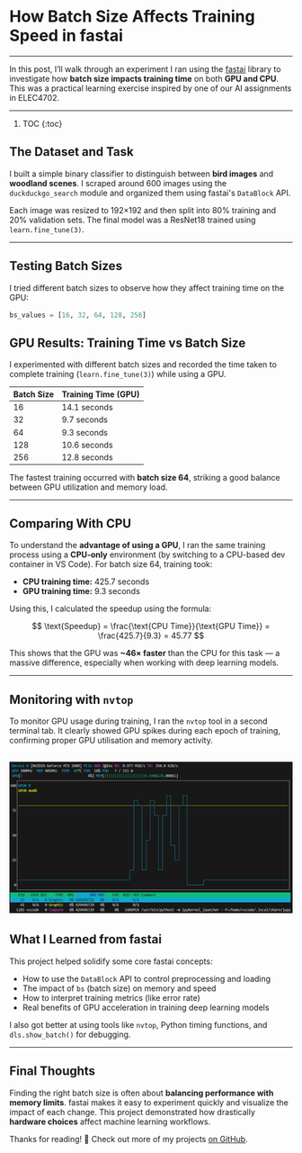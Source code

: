# How Batch Size Affects Training Speed in fastai
---

In this post, I’ll walk through an experiment I ran using the [fastai](https://www.fast.ai) library to investigate how **batch size impacts training time** on both **GPU and CPU**. This was a practical learning exercise inspired by one of our AI assignments in ELEC4702.

---
1. TOC
{:toc}

## The Dataset and Task

I built a simple binary classifier to distinguish between **bird images** and **woodland scenes**. I scraped around 600 images using the `duckduckgo_search` module and organized them using fastai's `DataBlock` API.

Each image was resized to 192×192 and then split into 80% training and 20% validation sets. The final model was a ResNet18 trained using `learn.fine_tune(3)`.

---

## Testing Batch Sizes

I tried different batch sizes to observe how they affect training time on the GPU:

```python
bs_values = [16, 32, 64, 128, 256]
```
## GPU Results: Training Time vs Batch Size

I experimented with different batch sizes and recorded the time taken to complete training (`learn.fine_tune(3)`) while using a GPU.

| **Batch Size** | **Training Time (GPU)** |
|----------------|--------------------------|
| 16             | 14.1 seconds             |
| 32             | 9.7 seconds              |
| 64             | 9.3 seconds              |
| 128            | 10.6 seconds             |
| 256            | 12.8 seconds             |

The fastest training occurred with **batch size 64**, striking a good balance between GPU utilization and memory load.

---

## Comparing With CPU

To understand the **advantage of using a GPU**, I ran the same training process using a **CPU-only** environment (by switching to a CPU-based dev container in VS Code). For batch size 64, training took:

- **CPU training time:** 425.7 seconds  
- **GPU training time:** 9.3 seconds

Using this, I calculated the speedup using the formula:

$$
\text{Speedup} = \frac{\text{CPU Time}}{\text{GPU Time}} = \frac{425.7}{9.3} = 45.77
$$

This shows that the GPU was **~46× faster** than the CPU for this task — a massive difference, especially when working with deep learning models.

---

## Monitoring with `nvtop`

To monitor GPU usage during training, I ran the `nvtop` tool in a second terminal tab. It clearly showed GPU spikes during each epoch of training, confirming proper GPU utilisation and memory activity.

![nvtop ouput](../images/nvtop.png)
---

## What I Learned from fastai

This project helped solidify some core fastai concepts:

- How to use the `DataBlock` API to control preprocessing and loading
- The impact of `bs` (batch size) on memory and speed
- How to interpret training metrics (like error rate)
- Real benefits of GPU acceleration in training deep learning models

I also got better at using tools like `nvtop`, Python timing functions, and `dls.show_batch()` for debugging.

---

## Final Thoughts

Finding the right batch size is often about **balancing performance with memory limits**. fastai makes it easy to experiment quickly and visualize the impact of each change. This project demonstrated how drastically **hardware choices** affect machine learning workflows.

Thanks for reading! 👋 Check out more of my projects [on GitHub](https://github.com/tara-bash).
